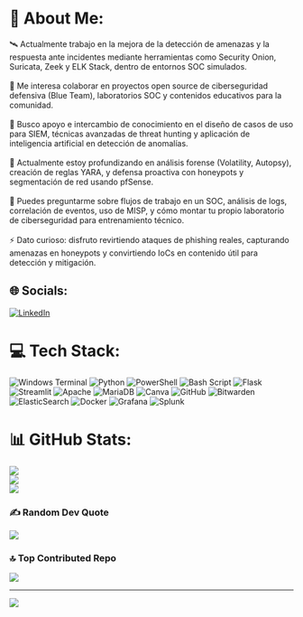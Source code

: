 # 💫 About Me:
🛰️ Actualmente trabajo en la mejora de la detección de amenazas y la respuesta ante incidentes mediante herramientas como Security Onion, Suricata, Zeek y ELK Stack, dentro de entornos SOC simulados.<br><br>🤝 Me interesa colaborar en proyectos open source de ciberseguridad defensiva (Blue Team), laboratorios SOC y contenidos educativos para la comunidad.<br><br>🙌 Busco apoyo e intercambio de conocimiento en el diseño de casos de uso para SIEM, técnicas avanzadas de threat hunting y aplicación de inteligencia artificial en detección de anomalías.<br><br>🌱 Actualmente estoy profundizando en análisis forense (Volatility, Autopsy), creación de reglas YARA, y defensa proactiva con honeypots y segmentación de red usando pfSense.<br><br>💬 Puedes preguntarme sobre flujos de trabajo en un SOC, análisis de logs, correlación de eventos, uso de MISP, y cómo montar tu propio laboratorio de ciberseguridad para entrenamiento técnico.<br><br>⚡ Dato curioso: disfruto revirtiendo ataques de phishing reales, capturando amenazas en honeypots y convirtiendo IoCs en contenido útil para detección y mitigación.<br>


## 🌐 Socials:
[![LinkedIn](https://img.shields.io/badge/LinkedIn-%230077B5.svg?logo=linkedin&logoColor=white)](https://linkedin.com/in/danielsánchezgarcía) 

# 💻 Tech Stack:
![Windows Terminal](https://img.shields.io/badge/Windows%20Terminal-%234D4D4D.svg?style=for-the-badge&logo=windows-terminal&logoColor=white) ![Python](https://img.shields.io/badge/python-3670A0?style=for-the-badge&logo=python&logoColor=ffdd54) ![PowerShell](https://img.shields.io/badge/PowerShell-%235391FE.svg?style=for-the-badge&logo=powershell&logoColor=white) ![Bash Script](https://img.shields.io/badge/bash_script-%23121011.svg?style=for-the-badge&logo=gnu-bash&logoColor=white) ![Flask](https://img.shields.io/badge/flask-%23000.svg?style=for-the-badge&logo=flask&logoColor=white) ![Streamlit](https://img.shields.io/badge/Streamlit-%23FE4B4B.svg?style=for-the-badge&logo=streamlit&logoColor=white) ![Apache](https://img.shields.io/badge/apache-%23D42029.svg?style=for-the-badge&logo=apache&logoColor=white) ![MariaDB](https://img.shields.io/badge/MariaDB-003545?style=for-the-badge&logo=mariadb&logoColor=white) ![Canva](https://img.shields.io/badge/Canva-%2300C4CC.svg?style=for-the-badge&logo=Canva&logoColor=white) ![GitHub](https://img.shields.io/badge/github-%23121011.svg?style=for-the-badge&logo=github&logoColor=white) ![Bitwarden](https://img.shields.io/badge/bitwarden-%23175DDC.svg?style=for-the-badge&logo=bitwarden&logoColor=white) ![ElasticSearch](https://img.shields.io/badge/-ElasticSearch-005571?style=for-the-badge&logo=elasticsearch) ![Docker](https://img.shields.io/badge/docker-%230db7ed.svg?style=for-the-badge&logo=docker&logoColor=white) ![Grafana](https://img.shields.io/badge/grafana-%23F46800.svg?style=for-the-badge&logo=grafana&logoColor=white) ![Splunk](https://img.shields.io/badge/splunk-%23000000.svg?style=for-the-badge&logo=splunk&logoColor=white)
# 📊 GitHub Stats:
![](https://github-readme-stats.vercel.app/api?username=U7Dani&theme=merko&hide_border=false&include_all_commits=false&count_private=false)<br/>
![](https://nirzak-streak-stats.vercel.app/?user=U7Dani&theme=merko&hide_border=false)<br/>
![](https://github-readme-stats.vercel.app/api/top-langs/?username=U7Dani&theme=merko&hide_border=false&include_all_commits=false&count_private=false&layout=compact)

### ✍️ Random Dev Quote
![](https://quotes-github-readme.vercel.app/api?type=horizontal&theme=merko)

### 🔝 Top Contributed Repo
![](https://github-contributor-stats.vercel.app/api?username=U7Dani&limit=5&theme=merko&combine_all_yearly_contributions=true)

---
[![](https://visitcount.itsvg.in/api?id=U7Dani&icon=0&color=0)](https://visitcount.itsvg.in)

<!-- Proudly created with GPRM ( https://gprm.itsvg.in ) -->
